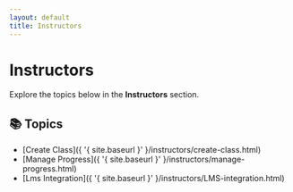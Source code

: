 ```yaml
---
layout: default
title: Instructors
---
```


# Instructors

Explore the topics below in the **Instructors** section.

## 📚 Topics

- [Create Class]({ '{ site.baseurl }' }/instructors/create-class.html)
- [Manage Progress]({ '{ site.baseurl }' }/instructors/manage-progress.html)
- [Lms Integration]({ '{ site.baseurl }' }/instructors/LMS-integration.html)

